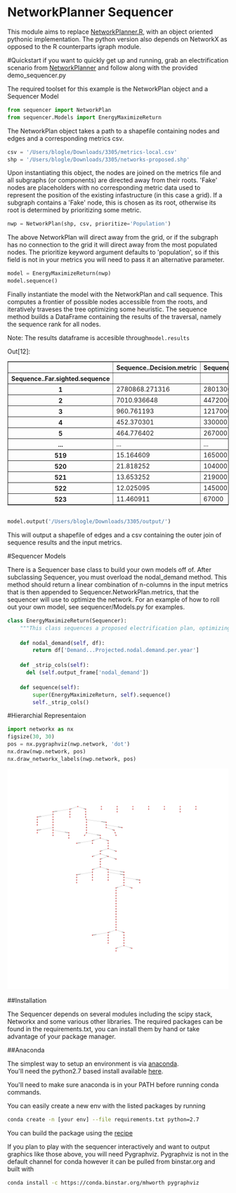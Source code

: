 NetworkPlanner Sequencer
===========

This module aims to replace [NetworkPlanner.R](https://github.com/sel-columbia/networkplanner.R), with an object 
oriented pythonic implementation. The python version also depends on NetworkX as opposed to the R counterparts igraph 
module. 

#Quickstart
if you want to quickly get up and running, grab an electrification scenario from 
[NetworkPlanner](http://networkplanner.modilabs.org/scenarios) and follow along with the provided demo_sequencer.py

The required toolset for this example is the NetworkPlan object and a Sequencer Model

```python 
from sequencer import NetworkPlan
from sequencer.Models import EnergyMaximizeReturn
```

The NetworkPlan object takes a path to a shapefile containing nodes and edges and a corresponding metrics csv. 
```python
csv = '/Users/blogle/Downloads/3305/metrics-local.csv'
shp = '/Users/blogle/Downloads/3305/networks-proposed.shp'
```

Upon instantiating this object, the nodes are joined on the metrics file and all subgraphs (or components) are 
directed away from their roots. 'Fake' nodes are placeholders with no corresponding metric data used to 
represent the position of the existing infastructure (in this case a grid). If a subgraph contains a 'Fake' node, 
this is chosen as its root, otherwise its root is determined by prioritizing some metric.

```python
nwp = NetworkPlan(shp, csv, prioritize='Population')
```

The above NetworkPlan will direct away from the grid, or if the subgraph has no connection to the grid it will direct
away from the most populated nodes. The prioritize keyword argument defaults to 'population', so if this field is not 
in your metrics you will need to pass it an alternative parameter.

```python
model = EnergyMaximizeReturn(nwp)
model.sequence()
```

Finally instantiate the model with the NetworkPlan and call sequence. This computes a frontier of possible nodes 
accessible from the roots, and iteratively traveses the tree optimizing some heuristic. The sequence method builds a 
DataFrame containing the results of the traversal, namely the sequence rank for all nodes. 

Note: The results dataframe is accesible through```model.results```
<div class="output_wrapper"><div class="out_prompt_overlay prompt" title="click to scroll output; double click to hide" style=""></div><div class="output" style=""><div class="output_area"><div class="prompt output_prompt">Out[12]:</div><div class="output_subarea output_html rendered_html output_pyout"><div style="max-height:1000px;max-width:1500px;overflow:auto;">
<table border="1" class="dataframe">
  <thead>
    <tr style="text-align: right;">
      <th></th>
      <th>Sequence..Decision.metric</th>
      <th>Sequence..Downstream.demand.sum.kwh</th>
      <th>Sequence..Downstream.distance.sum.m</th>
      <th>Sequence..Root.vertex.id</th>
      <th>Sequence..Upstream.id</th>
      <th>Sequence..Upstream.segment.distance.m</th>
      <th>Sequence..Vertex.id</th>
    </tr>
    <tr>
      <th>Sequence..Far.sighted.sequence</th>
      <th></th>
      <th></th>
      <th></th>
      <th></th>
      <th></th>
      <th></th>
      <th></th>
    </tr>
  </thead>
  <tbody>
    <tr>
      <th>1  </th>
      <td> 2780868.271316</td>
      <td> 28013000</td>
      <td>    10.073472</td>
      <td>  27</td>
      <td>  27</td>
      <td>   10.073472</td>
      <td>  25</td>
    </tr>
    <tr>
      <th>2  </th>
      <td>    7010.936648</td>
      <td> 44720000</td>
      <td>  6378.605633</td>
      <td> 505</td>
      <td> 505</td>
      <td>   16.171168</td>
      <td> 391</td>
    </tr>
    <tr>
      <th>3  </th>
      <td>     960.761193</td>
      <td>  1217000</td>
      <td>  1266.703952</td>
      <td> 392</td>
      <td> 392</td>
      <td>  537.213092</td>
      <td> 342</td>
    </tr>
    <tr>
      <th>4  </th>
      <td>     452.370301</td>
      <td>   330000</td>
      <td>   729.490860</td>
      <td> 392</td>
      <td> 342</td>
      <td>  155.021075</td>
      <td> 304</td>
    </tr>
    <tr>
      <th>5  </th>
      <td>     464.776402</td>
      <td>   267000</td>
      <td>   574.469785</td>
      <td> 392</td>
      <td> 304</td>
      <td>  574.469785</td>
      <td> 212</td>
    </tr>
    <tr>
      <th>...  </th>
      <td>...</td>
      <td>...</td>
      <td>...</td>
      <td>...</td>
      <td>...</td>
      <td>...</td>
      <td>...</td>
    </tr>
    <tr>
      <th>519</th>
      <td>      15.164609</td>
      <td>   165000</td>
      <td> 10880.596829</td>
      <td> 424</td>
      <td> 210</td>
      <td> 6113.945502</td>
      <td> 228</td>
    </tr>
    <tr>
      <th>520</th>
      <td>      21.818252</td>
      <td>   104000</td>
      <td>  4766.651327</td>
      <td> 424</td>
      <td> 228</td>
      <td> 4766.651327</td>
      <td> 421</td>
    </tr>
    <tr>
      <th>521</th>
      <td>      13.653252</td>
      <td>   219000</td>
      <td> 16040.134490</td>
      <td> 424</td>
      <td> 210</td>
      <td> 3982.017803</td>
      <td> 486</td>
    </tr>
    <tr>
      <th>522</th>
      <td>      12.025095</td>
      <td>   145000</td>
      <td> 12058.116687</td>
      <td> 424</td>
      <td> 486</td>
      <td> 6212.158996</td>
      <td> 325</td>
    </tr>
    <tr>
      <th>523</th>
      <td>      11.460911</td>
      <td>    67000</td>
      <td>  5845.957691</td>
      <td> 424</td>
      <td> 325</td>
      <td> 5845.957691</td>
      <td>  42</td>
    </tr>
  </tbody>
</table>
</div></div></div></div><div class="btn output_collapsed" title="click to expand output" style="display: none;">. . .</div></div>


```python 
model.output('/Users/blogle/Downloads/3305/output/')
```
This will output a shapefile of edges and a csv containing the outer join of sequence results and the input metrics.

#Sequencer Models

There is a Sequencer base class to build your own models off of. After subclassing Sequencer, you must overload the 
nodal_demand method. This method should return a linear combination of n-columns in the input metrics that is then 
appended to Sequencer.NetworkPlan.metrics, that the sequencer will use to optimize the network. For an example of how
to roll out your own model, see sequencer/Models.py for examples.

```python 
class EnergyMaximizeReturn(Sequencer):
    """This class sequences a proposed electrification plan, optimizing for maximum Demand (kwh) / Distance (m)"""
    
    def nodal_demand(self, df):
        return df['Demand...Projected.nodal.demand.per.year']
    
    def _strip_cols(self):
      del (self.output_frame['nodal_demand'])

    def sequence(self):
        super(EnergyMaximizeReturn, self).sequence()
        self._strip_cols()
```

#Hierarchial Representaion
```python
import networkx as nx
figsize(30, 30)
pos = nx.pygraphviz(nwp.network, 'dot')
nx.draw(nwp.network, pos)
nx.draw_networkx_labels(nwp.network, pos)
```

![a link](https://github.com/SEL-Columbia/Sequencer/blob/master/Network.png)

##Installation 

The Sequencer depends on several modules including the scipy stack, Networkx and some various other libraries.
The required packages can be found in the requirements.txt, you can install them by hand or take advantage of your 
package manager. 

##Anaconda

The simplest way to setup an environment is via [anaconda](https://docs.continuum.io/anaconda/index).  
You'll need the python2.7 based install available [here](https://www.continuum.io/downloads).

You'll need to make sure anaconda is in your PATH before running conda commands.  

You can easily create a new env with the listed packages by running
```bash
conda create -n [your env] --file requirements.txt python=2.7
```

You can build the package using the [recipe](https://github.com/SEL-Columbia/conda-recipes)

If you plan to play with the sequencer interactively and want to output graphics like those above, you will need 
Pygraphviz. Pygraphviz is not in the default channel for conda however it can be pulled from binstar.org 
and built with 

```bash 
conda install -c https://conda.binstar.org/mhworth pygraphviz  
```


